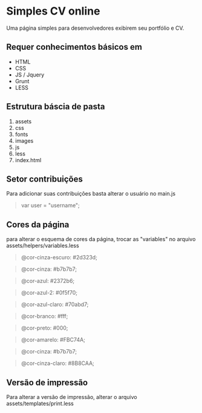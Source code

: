 # Simples CV online

Uma página simples para desenvolvedores exibirem seu portfólio e CV.

## Requer conhecimentos básicos em
- HTML
- CSS
- JS / Jquery
- Grunt
- LESS

## Estrutura báscia de pasta

1. assets
  1. css
  2. fonts
  3. images
  4. js
  5. less
2. index.html


## Setor contribuições 

Para adicionar suas contribuições basta alterar o usuário no main.js

> var user = "username"; 


## Cores da página

para alterar o esquema de cores da página, trocar as "variables" no arquivo assets/helpers/variables.less

> @cor-cinza-escuro: #2d323d;

> @cor-cinza: #b7b7b7;

> @cor-azul: #2372b6;

> @cor-azul-2: #0f5f70;

> @cor-azul-claro: #70abd7;

> @cor-branco: #fff;

> @cor-preto: #000;

> @cor-amarelo: #FBC74A;

> @cor-cinza: #b7b7b7;

> @cor-cinza-claro: #8B8CAA;

## Versão de impressão

Para alterar a versão de impressão, alterar o arquivo  assets/templates/print.less

